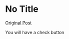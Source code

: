 # No Title

[Original Post](https://discourse.onlinedegree.iitm.ac.in/t/168832/43)

<p>You will have a check button</p>